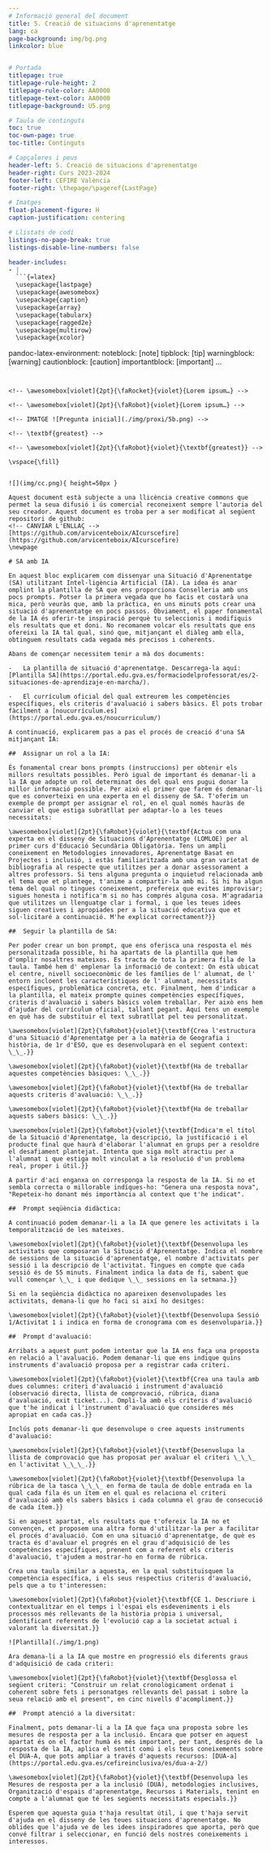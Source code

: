 ```yaml
---
# Informació general del document
title: 5. Creació de situacions d'aprenentatge
lang: ca
page-background: img/bg.png
linkcolor: blue


# Portada
titlepage: true
titlepage-rule-height: 2
titlepage-rule-color: AA0000
titlepage-text-color: AA0000
titlepage-background: U5.png

# Taula de continguts
toc: true
toc-own-page: true
toc-title: Continguts

# Capçaleres i peus
header-left: 5. Creació de situacions d'aprenentatge
header-right: Curs 2023-2024
footer-left: CEFIRE València
footer-right: \thepage/\pageref{LastPage}

# Imatges
float-placement-figure: H
caption-justification: centering

# Llistats de codi
listings-no-page-break: true
listings-disable-line-numbers: false

header-includes:
- |
  ```{=latex}
  \usepackage{lastpage}
  \usepackage{awesomebox}
  \usepackage{caption}
  \usepackage{array}
  \usepackage{tabularx}
  \usepackage{ragged2e}
  \usepackage{multirow}
  \usepackage{xcolor}

  ```
pandoc-latex-environment:
  noteblock: [note]
  tipblock: [tip]
  warningblock: [warning]
  cautionblock: [caution]
  importantblock: [important]
...
```


<!-- \awesomebox[violet]{2pt}{\faRocket}{violet}{Lorem ipsum…} -->

<!-- \awesomebox[violet]{2pt}{\faRobot}{violet}{Lorem ipsum…} -->

<!-- IMATGE ![Pregunta inicial](./img/proxi/5b.png) -->

<!-- \textbf{greatest} -->

<!-- \awesomebox[violet]{2pt}{\faRobot}{violet}{\textbf{greatest}} -->

\vspace{\fill}


![](img/cc.png){ height=50px }

Aquest document està subjecte a una llicència creative commons que permet la seua difusió i ús comercial reconeixent sempre l'autoria del seu creador. Aquest document es troba per a ser modificat al següent repositori de github:
<!-- CANVIAR L'ENLLAÇ -->
[https://github.com/arvicenteboix/AIcurscefire](https://github.com/arvicenteboix/AIcurscefire)
\newpage

# SA amb IA

En aquest bloc explicarem com dissenyar una Situació d'Aprenentatge (SA) utilitzant Intel·ligència Artificial (IA). La idea és anar omplint la plantilla de SA que ens proporciona Conselleria amb uns pocs prompts. Potser la primera vegada que ho facis et costarà una mica, però veuràs que, amb la pràctica, en uns minuts pots crear una situació d'aprenentatge en pocs passos. Òbviament, el paper fonamental de la IA és oferir-te inspiració perquè tu seleccionis i modifiquis els resultats que et doni. No recomanem volcar els resultats que ens ofereixi la IA tal qual, sinó que, mitjançant el diàleg amb ella, obtinguem resultats cada vegada més precisos i coherents.

Abans de començar necessitem tenir a mà dos documents:

-   La plantilla de situació d'aprenentatge. Descarrega-la aquí: [Plantilla SA](https://portal.edu.gva.es/formaciodelprofessorat/es/2-situaciones-de-aprendizaje-en-marcha/).

-   El currículum oficial del qual extreurem les competències específiques, els criteris d'avaluació i sabers bàsics. El pots trobar fàcilment a [noucurrículum.es](https://portal.edu.gva.es/noucurriculum/)

A continuació, explicarem pas a pas el procés de creació d'una SA mitjançant IA:

##  Assignar un rol a la IA:

És fonamental crear bons prompts (instruccions) per obtenir els millors resultats possibles. Però igual de important és demanar-li a la IA que adopte un rol determinat des del qual ens pugui donar la millor informació possible. Per això el primer que farem és demanar-li que es converteixi en una experta en el disseny de SA. T'oferim un exemple de prompt per assignar el rol, en el qual només hauràs de canviar el que estiga subratllat per adaptar-lo a les teues necessitats:

\awesomebox[violet]{2pt}{\faRobot}{violet}{\textbf{Actua com una experta en el disseny de Situacions d'Aprenentatge (LOMLOE) per al primer curs d'Educació Secundària Obligatòria. Tens un ampli coneixement en Metodologies innovadores, Aprenentatge Basat en Projectes i inclusió, i estàs familiaritzada amb una gran varietat de bibliografia al respecte que utilitzes per a donar assessorament a altres professors. Si tens alguna pregunta o inquietud relacionada amb el tema que et plantege, t'anime a compartir-la amb mi. Si hi ha algun tema del qual no tingues coneixement, prefereix que evites improvisar; sigues honesta i notifica'm si no has comprés alguna cosa. M'agradaria que utilitzes un llenguatge clar i formal, i que les teues idees siguen creatives i apropiades per a la situació educativa que et sol·licitaré a continuació. M'he explicat correctament?}}

##  Seguir la plantilla de SA:

Per poder crear un bon prompt, que ens oferisca una resposta el més
personalitzada possible, hi ha apartats de la plantilla que hem d'omplir nosaltres mateixos. Es tracta de tota la primera fila de la taula. També hem d' emplenar la informació de context: On està ubicat el centre, nivell socioeconòmic de les famílies de l' alumnat, de l' entorn incloent les característiques de l' alumnat, necessitats
específiques, problemàtica concreta, etc. Finalment, hem d'indicar a la plantilla, el mateix prompte quines competències específiques, criteris d'avaluació i sabers bàsics volem treballar. Per això ens hem d'ajudar del currículum oficial, tallant pegant. Aquí tens un exemple en què has de substituir el text subratllat pel teu personalitzat.

\awesomebox[violet]{2pt}{\faRobot}{violet}{\textbf{Crea l'estructura d'una Situació d'Aprenentatge per a la matèria de Geografia i història, de 1r d'ESO, que es desenvoluparà en el següent context: \_\_.}}

\awesomebox[violet]{2pt}{\faRobot}{violet}{\textbf{Ha de treballar aquestes competències bàsiques: \_\_.}}

\awesomebox[violet]{2pt}{\faRobot}{violet}{\textbf{Ha de treballar aquests criteris d'avaluació: \_\_.}}

\awesomebox[violet]{2pt}{\faRobot}{violet}{\textbf{Ha de treballar aquests sabers bàsics: \_\_.}}

\awesomebox[violet]{2pt}{\faRobot}{violet}{\textbf{Indica'm el títol de la Situació d'Aprenentatge, la descripció, la justificació i el producte final que haurà d'elaborar l'alumnat en grups per a resoldre el desafiament plantejat. Intenta que siga molt atractiu per a l'alumnat i que estiga molt vinculat a la resolució d'un problema real, proper i útil.}}

A partir d'ací enganxa on corresponga la resposta de la IA. Si no et sembla correcta o millorable indíques-ho: "Genera una resposta nova", "Repeteix-ho donant més importància al context que t'he indicat".

##  Prompt seqüència didàctica:

A continuació podem demanar-li a la IA que genere les activitats i la temporalització de les mateixes.

\awesomebox[violet]{2pt}{\faRobot}{violet}{\textbf{Desenvolupa les activitats que composaran la Situació d'Aprenentatge. Indica el nombre de sessions de la situació d'aprenentatge, el nombre d'activitats per sessió i la descripció de l'activitat. Tingues en compte que cada sessió és de 55 minuts. Finalment indica la data de fi, sabent que vull començar \_\_ i que dedique \_\_ sessions en la setmana.}}

Si en la seqüència didàctica no apareixen desenvolupades les activitats, demana-li que ho faci si així ho desitges:

\awesomebox[violet]{2pt}{\faRobot}{violet}{\textbf{Desenvolupa Sessió 1/Activitat 1 i indica en forma de cronograma com es desenvoluparia.}}

##  Prompt d'avaluació:

Arribats a aquest punt podem intentar que la IA ens faça una proposta en relació a l'avaluació. Podem demanar-li que ens indique quins instruments d'avaluació proposa per a registrar cada criteri.

\awesomebox[violet]{2pt}{\faRobot}{violet}{\textbf{Crea una taula amb dues columnes: criteri d'avaluació i instrument d'avaluació (observació directa, llista de comprovació, rúbrica, diana d'avaluació, exit ticket...). Ompli-la amb els criteris d'avaluació que t'he indicat i l'instrument d'avaluació que consideres més apropiat en cada cas.}}

Inclús pots demanar-li que desenvolupe o cree aquests instruments d'avaluació:

\awesomebox[violet]{2pt}{\faRobot}{violet}{\textbf{Desenvolupa la llista de comprovació que has proposat per avaluar el criteri \_\_\_ en l'activitat \_\_\_.}}

\awesomebox[violet]{2pt}{\faRobot}{violet}{\textbf{Desenvolupa la rúbrica de la tasca \_\_\_ en forma de taula de doble entrada en la qual cada fila és un ítem en el qual es relaciona el criteri d'avaluació amb els sabers bàsics i cada columna el grau de consecució de cada ítem.}}

Si en aquest apartat, els resultats que t'ofereix la IA no et convençen, et proposem una altra forma d'utilitzar-la per a facilitar el procés d'avaluació. Com en una situació d'aprenentatge, de què es tracta és d'avaluar el progrés en el grau d'adquisició de les competències específiques, prenent com a referent els criteris d'avaluació, t'ajudem a mostrar-ho en forma de rúbrica.

Crea una taula similar a aquesta, en la qual substituïsquem la competència específica, i els seus respectius criteris d'avaluació, pels que a tu t'interessen:

\awesomebox[violet]{2pt}{\faRobot}{violet}{\textbf{CE 1. Descriure i contextualitzar en el temps i l'espai els esdeveniments i els processos més rellevants de la història pròpia i universal, identificant referents de l'evolució cap a la societat actual i valorant la diversitat.}}

![Plantilla](./img/1.png)

Ara demana-li a la IA que mostre en progressió els diferents graus d'adquisició de cada criteri:

\awesomebox[violet]{2pt}{\faRobot}{violet}{\textbf{Desglossa el següent criteri: "Construir un relat cronològicament ordenat i coherent sobre fets i personatges rellevants del passat i sobre la seua relació amb el present", en cinc nivells d'acompliment.}}

##  Prompt atenció a la diversitat:

Finalment, pots demanar-li a la IA que faça una proposta sobre les mesures de resposta per a la inclusió. Encara que potser en aquest apartat és on el factor humà és més important, per tant, després de la resposta de la IA, aplica el sentit comú i els teus coneixements sobre el DUA-A, que pots ampliar a través d'aquests recursos: [DUA-a](https://portal.edu.gva.es/cefireinclusiva/es/dua-a-2/)

\awesomebox[violet]{2pt}{\faRobot}{violet}{\textbf{Desenvolupa les Mesures de resposta per a la inclusió (DUA), metodologies inclusives, Organització d'espais d'aprenentatge, Recursos i Materials, tenint en compte a l'alumnat que té les següents necessitats especials.}}

Esperem que aquesta guia t'haja resultat útil, i que t'haja servit d'ajuda en el disseny de les teues situacions d'aprenentatge. No oblides que l'ajuda ve de les idees inspiradores que aporta, però que convé filtrar i seleccionar, en funció dels nostres coneixements i interessos.